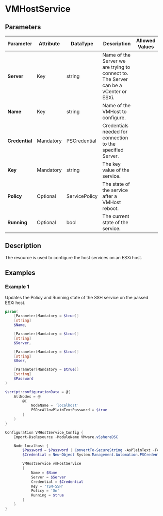 # VMHostService

## Parameters

| Parameter | Attribute | DataType | Description | Allowed Values |
| --- | --- | --- | --- | --- |
| **Server** | Key | string | Name of the Server we are trying to connect to. The Server can be a vCenter or ESXi. ||
| **Name** | Key | string | Name of the VMHost to configure. ||
| **Credential** | Mandatory | PSCredential | Credentials needed for connection to the specified Server. ||
| **Key** | Mandatory | string | The key value of the service. ||
| **Policy** | Optional | ServicePolicy | The state of the service after a VMHost reboot. ||
| **Running** | Optional | bool | The current state of the service. ||


## Description

The resource is used to configure the host services on an ESXi host.

## Examples

### Example 1

Updates the Policy and Running state of the SSH service on the passed ESXi host.

````powershell
param(
    [Parameter(Mandatory = $true)]
    [string]
    $Name,

    [Parameter(Mandatory = $true)]
    [string]
    $Server,

    [Parameter(Mandatory = $true)]
    [string]
    $User,

    [Parameter(Mandatory = $true)]
    [string]
    $Password
)

$script:configurationData = @{
    AllNodes = @(
        @{
            NodeName = 'localhost'
            PSDscAllowPlainTextPassword = $true
        }
    )
}

Configuration VMHostService_Config {
    Import-DscResource -ModuleName VMware.vSphereDSC

    Node localhost {
        $Password = $Password | ConvertTo-SecureString -AsPlainText -Force
        $Credential = New-Object System.Management.Automation.PSCredential($User, $Password)

        VMHostService vmHostService
        {
            Name = $Name
            Server = $Server
            Credential = $Credential
            Key = 'TSM-SSH'
            Policy = 'On'
            Running = $true
        }
    }
}
````